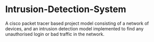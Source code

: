 # Intrusion-Detection-System
A cisco packet tracer based project model consisting of a network of devices, and an intrusion detection model implemented to find any unauthorised login or bad traffic in the network.
